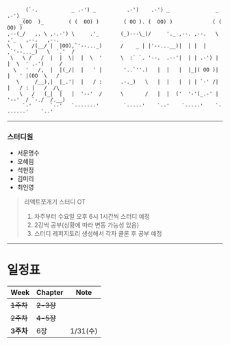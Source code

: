 ```angular2html
      (`-.           _ .-') _          .-')    .-') _               _ .-') _               
    _(OO  )_        ( (  OO) )        ( OO ). (  OO) )             ( (  OO) )              
,--(_/   ,. \ ,-.-') \     .'_       (_)---\_)/     '._ ,--. ,--.   \     .'_   ,--.   ,--.
\   \   /(__/ |  |OO),`'--..._)      /    _ | |'--...__)|  | |  |   ,`'--..._)   \  `.'  / 
 \   \ /   /  |  |  \|  |  \  '      \  :` `. '--.  .--'|  | | .-') |  |  \  ' .-')     /  
  \   '   /,  |  |(_/|  |   ' |       '..`''.)   |  |   |  |_|( OO )|  |   ' |(OO  \   /   
   \     /__),|  |_.'|  |   / :      .-._)   \   |  |   |  | | `-' /|  |   / : |   /  /\_  
    \   /   (_|  |   |  '--'  /      \       /   |  |  ('  '-'(_.-' |  '--'  / `-./  /.__) 
     `-'      `--'   `-------'        `-----'    `--'    `-----'    `-------'    `--'      
```
* * *
### 스터디원
- 서문명수
- 오혜림
- 석현정
- 김미리
- 최인영

>리액트쪼개기 스터디 OT
>1. 차주부터 수요일 오후 6시 1시간씩 스터디 예정
>2. 2강씩 공부(상황에 따라 변동 가능성 있음)
>3. 스터디 레퍼지토리 생성해서 각자 클론 후 공부 예정
* * *
# 일정표
| Week    | Chapter | Note    |
|---------|---------|---------|
| ~~1주차~~ | ~~2-3장~~    |         |
| ~~2주차~~ | ~~4-5장~~    |         |
| **3주차** | 6장      | 1/31(수) |
